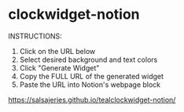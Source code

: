 # clockwidget-notion

INSTRUCTIONS:
1. Click on the URL below
2. Select desired background and text colors
3. Click "Generate Widget"
4. Copy the FULL URL of the generated widget
5. Paste the URL into Notion's webpage block

https://salsajeries.github.io/tealclockwidget-notion/
